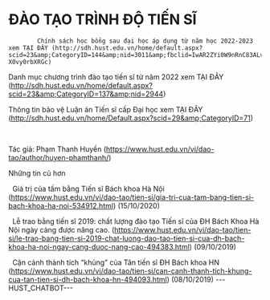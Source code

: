 # ĐÀO TẠO TRÌNH ĐỘ TIẾN SĨ

            Chính sách học bổng sau đại học áp dụng từ năm học 2022-2023 xem TẠI ĐÂY (http://sdh.hust.edu.vn/home/default.aspx?scid=23&amp;CategoryID=144&amp;nid=3011&amp;fbclid=IwAR2ZYi0W9nRnC83ALvlWkjgPJzBCVf8D4kxyJb9Qe2LOQPN-X0vy0rbXRGc)

Danh mục chương trình đào tạo tiến sĩ từ năm 2022 xem TẠI ĐÂY (http://sdh.hust.edu.vn/home/default.aspx?scid=23&amp;CategoryID=137&amp;nid=2944)

Thông tin bảo vệ Luận án Tiến sĩ cấp Đại học xem TẠI ĐÂY (http://sdh.hust.edu.vn/home/Default.aspx?scid=29&amp;CategoryID=71)

 
        

Tác giả: Phạm Thanh Huyền (https://www.hust.edu.vn/vi/dao-tao/author/huyen-phamthanh/)

Những tin cũ hơn

 
Giá trị của tấm bằng Tiến sĩ Bách khoa Hà Nội (https://www.hust.edu.vn/vi/dao-tao/tien-si/gia-tri-cua-tam-bang-tien-si-bach-khoa-ha-noi-534912.html)
(15/10/2020)

 
Lễ trao bằng tiến sĩ 2019:  chất lượng đào tạo Tiến sĩ của ĐH Bách Khoa Hà Nội ngày càng được nâng cao. (https://www.hust.edu.vn/vi/dao-tao/tien-si/le-trao-bang-tien-si-2019-chat-luong-dao-tao-tien-si-cua-dh-bach-khoa-ha-noi-ngay-cang-duoc-nang-cao-494383.html)
(09/10/2019)

 
Cận cảnh thành tích “khủng” của Tân tiến sĩ ĐH Bách khoa HN (https://www.hust.edu.vn/vi/dao-tao/tien-si/can-canh-thanh-tich-khung-cua-tan-tien-si-dh-bach-khoa-hn-494093.html)
(08/10/2019) 
 ---HUST_CHATBOT---